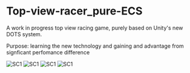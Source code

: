 # Top-view-racer_pure-ECS
A work in progress top view racing game, purely based on Unity's new DOTS system.

Purpose: learning the new technology and gaining and advantage from signficant perfomance difference

![SC1](https://github.com/pekaram/Top-view-racer_pure-ECS/blob/master/Screenshots/TopviewRacingFPS.jpg)
![SC1](https://github.com/pekaram/Top-view-racer_pure-ECS/blob/master/Screenshots/Colliders.png)
![SC1](https://github.com/pekaram/Top-view-racer_pure-ECS/blob/master/Screenshots/Collision1.png)
![SC1](https://github.com/pekaram/Top-view-racer_pure-ECS/blob/master/Screenshots/Collision2.png)
